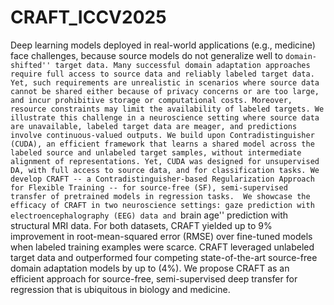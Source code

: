 # CRAFT_ICCV2025
Deep learning models deployed in real-world applications (e.g., medicine) face challenges, because source models do not generalize well to ``domain-shifted'' target data. Many successful domain adaptation approaches require full access to source data and reliably labeled target data. Yet, such requirements are unrealistic in scenarios where source data cannot be shared either because of privacy concerns or are too large, and incur prohibitive storage or computational costs. Moreover, resource constraints may limit the availability of labeled targets. We illustrate this challenge in a neuroscience setting where source data are unavailable, labeled target data are meager, and predictions involve continuous-valued outputs. We build upon Contradistinguisher (CUDA), an efficient framework that learns a shared model across the labeled source and unlabeled target samples, without intermediate alignment of representations. Yet, CUDA was designed for unsupervised DA, with full access to source data, and for classification tasks. We develop CRAFT -- a Contradistinguisher-based Regularization Approach for Flexible Training -- for source-free (SF), semi-supervised transfer of pretrained models in regression tasks.  We showcase the efficacy of CRAFT in two neuroscience settings: gaze prediction with electroencephalography (EEG) data and ``brain age'' prediction with structural MRI data. For both datasets, CRAFT yielded up to $9\%$ improvement in root-mean-squared error (RMSE) over fine-tuned models when labeled training examples were scarce. CRAFT leveraged unlabeled target data and outperformed four competing state-of-the-art source-free domain adaptation models by up to ($4\%$). We propose CRAFT as an efficient approach for source-free, semi-supervised deep transfer for regression that is ubiquitous in biology and medicine.
